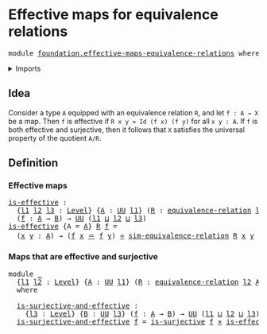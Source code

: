 # Effective maps for equivalence relations

<pre class="Agda"><a id="53" class="Keyword">module</a> <a id="60" href="foundation.effective-maps-equivalence-relations.html" class="Module">foundation.effective-maps-equivalence-relations</a> <a id="108" class="Keyword">where</a>
</pre>
<details><summary>Imports</summary>

<pre class="Agda"><a id="164" class="Keyword">open</a> <a id="169" class="Keyword">import</a> <a id="176" href="foundation.surjective-maps.html" class="Module">foundation.surjective-maps</a>
<a id="203" class="Keyword">open</a> <a id="208" class="Keyword">import</a> <a id="215" href="foundation.universe-levels.html" class="Module">foundation.universe-levels</a>

<a id="243" class="Keyword">open</a> <a id="248" class="Keyword">import</a> <a id="255" href="foundation-core.cartesian-product-types.html" class="Module">foundation-core.cartesian-product-types</a>
<a id="295" class="Keyword">open</a> <a id="300" class="Keyword">import</a> <a id="307" href="foundation-core.equivalence-relations.html" class="Module">foundation-core.equivalence-relations</a>
<a id="345" class="Keyword">open</a> <a id="350" class="Keyword">import</a> <a id="357" href="foundation-core.equivalences.html" class="Module">foundation-core.equivalences</a>
<a id="386" class="Keyword">open</a> <a id="391" class="Keyword">import</a> <a id="398" href="foundation-core.identity-types.html" class="Module">foundation-core.identity-types</a>
</pre>
</details>

## Idea

Consider a type `A` equipped with an equivalence relation `R`, and let
`f : A → X` be a map. Then `f` is effective if `R x y ≃ Id (f x) (f y)` for all
`x y : A`. If `f` is both effective and surjective, then it follows that `X`
satisfies the universal property of the quotient `A/R`.

## Definition

### Effective maps

<pre class="Agda"><a id="is-effective"></a><a id="783" href="foundation.effective-maps-equivalence-relations.html#783" class="Function">is-effective</a> <a id="796" class="Symbol">:</a>
  <a id="800" class="Symbol">{</a><a id="801" href="foundation.effective-maps-equivalence-relations.html#801" class="Bound">l1</a> <a id="804" href="foundation.effective-maps-equivalence-relations.html#804" class="Bound">l2</a> <a id="807" href="foundation.effective-maps-equivalence-relations.html#807" class="Bound">l3</a> <a id="810" class="Symbol">:</a> <a id="812" href="Agda.Primitive.html#742" class="Postulate">Level</a><a id="817" class="Symbol">}</a> <a id="819" class="Symbol">{</a><a id="820" href="foundation.effective-maps-equivalence-relations.html#820" class="Bound">A</a> <a id="822" class="Symbol">:</a> <a id="824" href="Agda.Primitive.html#388" class="Primitive">UU</a> <a id="827" href="foundation.effective-maps-equivalence-relations.html#801" class="Bound">l1</a><a id="829" class="Symbol">}</a> <a id="831" class="Symbol">(</a><a id="832" href="foundation.effective-maps-equivalence-relations.html#832" class="Bound">R</a> <a id="834" class="Symbol">:</a> <a id="836" href="foundation-core.equivalence-relations.html#942" class="Function">equivalence-relation</a> <a id="857" href="foundation.effective-maps-equivalence-relations.html#804" class="Bound">l2</a> <a id="860" href="foundation.effective-maps-equivalence-relations.html#820" class="Bound">A</a><a id="861" class="Symbol">)</a> <a id="863" class="Symbol">{</a><a id="864" href="foundation.effective-maps-equivalence-relations.html#864" class="Bound">B</a> <a id="866" class="Symbol">:</a> <a id="868" href="Agda.Primitive.html#388" class="Primitive">UU</a> <a id="871" href="foundation.effective-maps-equivalence-relations.html#807" class="Bound">l3</a><a id="873" class="Symbol">}</a>
  <a id="877" class="Symbol">(</a><a id="878" href="foundation.effective-maps-equivalence-relations.html#878" class="Bound">f</a> <a id="880" class="Symbol">:</a> <a id="882" href="foundation.effective-maps-equivalence-relations.html#820" class="Bound">A</a> <a id="884" class="Symbol">→</a> <a id="886" href="foundation.effective-maps-equivalence-relations.html#864" class="Bound">B</a><a id="887" class="Symbol">)</a> <a id="889" class="Symbol">→</a> <a id="891" href="Agda.Primitive.html#388" class="Primitive">UU</a> <a id="894" class="Symbol">(</a><a id="895" href="foundation.effective-maps-equivalence-relations.html#801" class="Bound">l1</a> <a id="898" href="Agda.Primitive.html#961" class="Primitive Operator">⊔</a> <a id="900" href="foundation.effective-maps-equivalence-relations.html#804" class="Bound">l2</a> <a id="903" href="Agda.Primitive.html#961" class="Primitive Operator">⊔</a> <a id="905" href="foundation.effective-maps-equivalence-relations.html#807" class="Bound">l3</a><a id="907" class="Symbol">)</a>
<a id="909" href="foundation.effective-maps-equivalence-relations.html#783" class="Function">is-effective</a> <a id="922" class="Symbol">{</a><a id="923" class="Argument">A</a> <a id="925" class="Symbol">=</a> <a id="927" href="foundation.effective-maps-equivalence-relations.html#927" class="Bound">A</a><a id="928" class="Symbol">}</a> <a id="930" href="foundation.effective-maps-equivalence-relations.html#930" class="Bound">R</a> <a id="932" href="foundation.effective-maps-equivalence-relations.html#932" class="Bound">f</a> <a id="934" class="Symbol">=</a>
  <a id="938" class="Symbol">(</a><a id="939" href="foundation.effective-maps-equivalence-relations.html#939" class="Bound">x</a> <a id="941" href="foundation.effective-maps-equivalence-relations.html#941" class="Bound">y</a> <a id="943" class="Symbol">:</a> <a id="945" href="foundation.effective-maps-equivalence-relations.html#927" class="Bound">A</a><a id="946" class="Symbol">)</a> <a id="948" class="Symbol">→</a> <a id="950" class="Symbol">(</a><a id="951" href="foundation.effective-maps-equivalence-relations.html#932" class="Bound">f</a> <a id="953" href="foundation.effective-maps-equivalence-relations.html#939" class="Bound">x</a> <a id="955" href="foundation-core.identity-types.html#2713" class="Function Operator">＝</a> <a id="957" href="foundation.effective-maps-equivalence-relations.html#932" class="Bound">f</a> <a id="959" href="foundation.effective-maps-equivalence-relations.html#941" class="Bound">y</a><a id="960" class="Symbol">)</a> <a id="962" href="foundation-core.equivalences.html#2554" class="Function Operator">≃</a> <a id="964" href="foundation-core.equivalence-relations.html#1237" class="Function">sim-equivalence-relation</a> <a id="989" href="foundation.effective-maps-equivalence-relations.html#930" class="Bound">R</a> <a id="991" href="foundation.effective-maps-equivalence-relations.html#939" class="Bound">x</a> <a id="993" href="foundation.effective-maps-equivalence-relations.html#941" class="Bound">y</a>
</pre>
### Maps that are effective and surjective

<pre class="Agda"><a id="1052" class="Keyword">module</a> <a id="1059" href="foundation.effective-maps-equivalence-relations.html#1059" class="Module">_</a>
  <a id="1063" class="Symbol">{</a><a id="1064" href="foundation.effective-maps-equivalence-relations.html#1064" class="Bound">l1</a> <a id="1067" href="foundation.effective-maps-equivalence-relations.html#1067" class="Bound">l2</a> <a id="1070" class="Symbol">:</a> <a id="1072" href="Agda.Primitive.html#742" class="Postulate">Level</a><a id="1077" class="Symbol">}</a> <a id="1079" class="Symbol">{</a><a id="1080" href="foundation.effective-maps-equivalence-relations.html#1080" class="Bound">A</a> <a id="1082" class="Symbol">:</a> <a id="1084" href="Agda.Primitive.html#388" class="Primitive">UU</a> <a id="1087" href="foundation.effective-maps-equivalence-relations.html#1064" class="Bound">l1</a><a id="1089" class="Symbol">}</a> <a id="1091" class="Symbol">(</a><a id="1092" href="foundation.effective-maps-equivalence-relations.html#1092" class="Bound">R</a> <a id="1094" class="Symbol">:</a> <a id="1096" href="foundation-core.equivalence-relations.html#942" class="Function">equivalence-relation</a> <a id="1117" href="foundation.effective-maps-equivalence-relations.html#1067" class="Bound">l2</a> <a id="1120" href="foundation.effective-maps-equivalence-relations.html#1080" class="Bound">A</a><a id="1121" class="Symbol">)</a>
  <a id="1125" class="Keyword">where</a>

  <a id="1134" href="foundation.effective-maps-equivalence-relations.html#1134" class="Function">is-surjective-and-effective</a> <a id="1162" class="Symbol">:</a>
    <a id="1168" class="Symbol">{</a><a id="1169" href="foundation.effective-maps-equivalence-relations.html#1169" class="Bound">l3</a> <a id="1172" class="Symbol">:</a> <a id="1174" href="Agda.Primitive.html#742" class="Postulate">Level</a><a id="1179" class="Symbol">}</a> <a id="1181" class="Symbol">{</a><a id="1182" href="foundation.effective-maps-equivalence-relations.html#1182" class="Bound">B</a> <a id="1184" class="Symbol">:</a> <a id="1186" href="Agda.Primitive.html#388" class="Primitive">UU</a> <a id="1189" href="foundation.effective-maps-equivalence-relations.html#1169" class="Bound">l3</a><a id="1191" class="Symbol">}</a> <a id="1193" class="Symbol">(</a><a id="1194" href="foundation.effective-maps-equivalence-relations.html#1194" class="Bound">f</a> <a id="1196" class="Symbol">:</a> <a id="1198" href="foundation.effective-maps-equivalence-relations.html#1080" class="Bound">A</a> <a id="1200" class="Symbol">→</a> <a id="1202" href="foundation.effective-maps-equivalence-relations.html#1182" class="Bound">B</a><a id="1203" class="Symbol">)</a> <a id="1205" class="Symbol">→</a> <a id="1207" href="Agda.Primitive.html#388" class="Primitive">UU</a> <a id="1210" class="Symbol">(</a><a id="1211" href="foundation.effective-maps-equivalence-relations.html#1064" class="Bound">l1</a> <a id="1214" href="Agda.Primitive.html#961" class="Primitive Operator">⊔</a> <a id="1216" href="foundation.effective-maps-equivalence-relations.html#1067" class="Bound">l2</a> <a id="1219" href="Agda.Primitive.html#961" class="Primitive Operator">⊔</a> <a id="1221" href="foundation.effective-maps-equivalence-relations.html#1169" class="Bound">l3</a><a id="1223" class="Symbol">)</a>
  <a id="1227" href="foundation.effective-maps-equivalence-relations.html#1134" class="Function">is-surjective-and-effective</a> <a id="1255" href="foundation.effective-maps-equivalence-relations.html#1255" class="Bound">f</a> <a id="1257" class="Symbol">=</a> <a id="1259" href="foundation.surjective-maps.html#2345" class="Function">is-surjective</a> <a id="1273" href="foundation.effective-maps-equivalence-relations.html#1255" class="Bound">f</a> <a id="1275" href="foundation-core.cartesian-product-types.html#585" class="Function Operator">×</a> <a id="1277" href="foundation.effective-maps-equivalence-relations.html#783" class="Function">is-effective</a> <a id="1290" href="foundation.effective-maps-equivalence-relations.html#1092" class="Bound">R</a> <a id="1292" href="foundation.effective-maps-equivalence-relations.html#1255" class="Bound">f</a>
</pre>